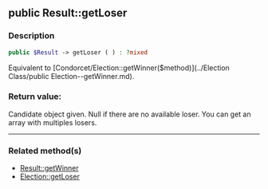 ## public Result::getLoser

### Description    

```php
public $Result -> getLoser ( ) : ?mixed
```

Equivalent to [Condorcet/Election::getWinner($method)](../Election Class/public Election--getWinner.md).
    

### Return value:   

Candidate object given. Null if there are no available loser.
You can get an array with multiples losers.


---------------------------------------

### Related method(s)      

* [Result::getWinner](../Result%20Class/public%20Result--getWinner.md)    
* [Election::getLoser](../Election%20Class/public%20Election--getLoser.md)    
